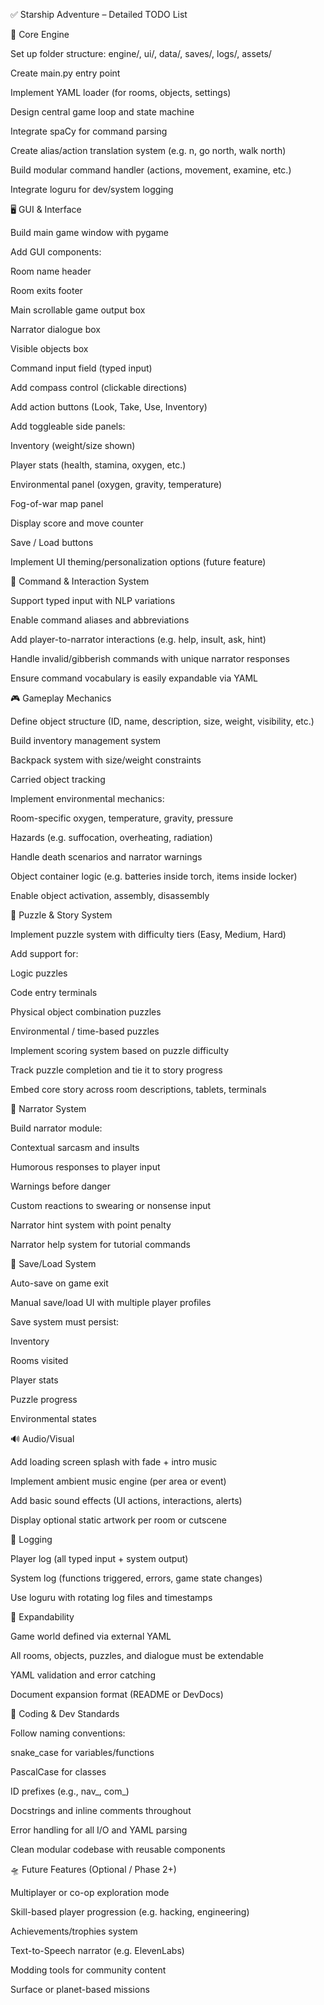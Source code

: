 ✅ Starship Adventure – Detailed TODO List


🧱 Core Engine

 Set up folder structure: engine/, ui/, data/, saves/, logs/, assets/

 Create main.py entry point

 Implement YAML loader (for rooms, objects, settings)

 Design central game loop and state machine

 Integrate spaCy for command parsing

 Create alias/action translation system (e.g. n, go north, walk north)

 Build modular command handler (actions, movement, examine, etc.)

 Integrate loguru for dev/system logging


🖥️ GUI & Interface

 Build main game window with pygame

 Add GUI components:

 Room name header

 Room exits footer

 Main scrollable game output box

 Narrator dialogue box

 Visible objects box

 Command input field (typed input)

 Add compass control (clickable directions)

 Add action buttons (Look, Take, Use, Inventory)

 Add toggleable side panels:

 Inventory (weight/size shown)

 Player stats (health, stamina, oxygen, etc.)

 Environmental panel (oxygen, gravity, temperature)

 Fog-of-war map panel

 Display score and move counter

 Save / Load buttons

 Implement UI theming/personalization options (future feature)


🧠 Command & Interaction System

 Support typed input with NLP variations

 Enable command aliases and abbreviations

 Add player-to-narrator interactions (e.g. help, insult, ask, hint)

 Handle invalid/gibberish commands with unique narrator responses

 Ensure command vocabulary is easily expandable via YAML


🎮 Gameplay Mechanics

 Define object structure (ID, name, description, size, weight, visibility, etc.)

 Build inventory management system

 Backpack system with size/weight constraints

 Carried object tracking

 Implement environmental mechanics:

 Room-specific oxygen, temperature, gravity, pressure

 Hazards (e.g. suffocation, overheating, radiation)

 Handle death scenarios and narrator warnings

 Object container logic (e.g. batteries inside torch, items inside locker)

 Enable object activation, assembly, disassembly


🧩 Puzzle & Story System

 Implement puzzle system with difficulty tiers (Easy, Medium, Hard)

 Add support for:

 Logic puzzles

 Code entry terminals

 Physical object combination puzzles

 Environmental / time-based puzzles

 Implement scoring system based on puzzle difficulty

 Track puzzle completion and tie it to story progress

 Embed core story across room descriptions, tablets, terminals


🤖 Narrator System

 Build narrator module:

 Contextual sarcasm and insults

 Humorous responses to player input

 Warnings before danger

 Custom reactions to swearing or nonsense input

 Narrator hint system with point penalty

 Narrator help system for tutorial commands


💾 Save/Load System

 Auto-save on game exit

 Manual save/load UI with multiple player profiles

 Save system must persist:

 Inventory

 Rooms visited

 Player stats

 Puzzle progress

 Environmental states


🔊 Audio/Visual

 Add loading screen splash with fade + intro music

 Implement ambient music engine (per area or event)

 Add basic sound effects (UI actions, interactions, alerts)

 Display optional static artwork per room or cutscene


📜 Logging

 Player log (all typed input + system output)

 System log (functions triggered, errors, game state changes)

 Use loguru with rotating log files and timestamps


🧩 Expandability

 Game world defined via external YAML

 All rooms, objects, puzzles, and dialogue must be extendable

 YAML validation and error catching

 Document expansion format (README or DevDocs)


🧹 Coding & Dev Standards

 Follow naming conventions:

snake_case for variables/functions

PascalCase for classes

ID prefixes (e.g., nav_, com_)

 Docstrings and inline comments throughout

 Error handling for all I/O and YAML parsing

 Clean modular codebase with reusable components


🛸 Future Features (Optional / Phase 2+)

 Multiplayer or co-op exploration mode

 Skill-based player progression (e.g. hacking, engineering)

 Achievements/trophies system

 Text-to-Speech narrator (e.g. ElevenLabs)

 Modding tools for community content

 Surface or planet-based missions

